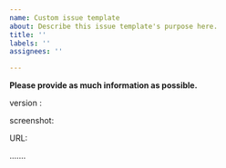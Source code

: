 ```yaml
---
name: Custom issue template
about: Describe this issue template's purpose here.
title: ''
labels: ''
assignees: ''

---
```


**Please provide as much information as possible.**

version :

screenshot:

URL:

.......
